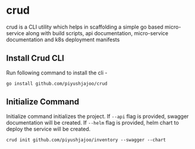 # crud
crud is a CLI utility which helps in scaffolding a simple go based micro-service along with 
build scripts, api documentation, micro-service documentation and k8s deployment manifests

## Install Crud CLI

Run following command to install the cli -

```shell
go install github.com/piyushjajoo/crud
```

## Initialize Command

Initialize command initializes the project. 
If `--api` flag is provided, swagger documentation will be created.
If `--helm` flag is provided, helm chart to deploy the service will be created.

```shell
crud init github.com/piyushjajoo/inventory --swagger --chart
```
